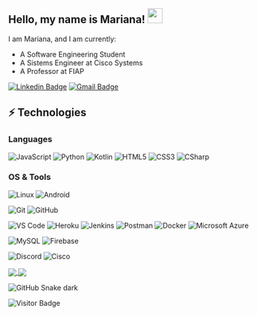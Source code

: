 <!---
MariiMariis/MariiMariis is a ✨ special ✨ repository because its `README.md` (this file) appears on your GitHub profile.
You can click the Preview link to take a look at your changes.
--->

## Hello, my name is Mariana! <img src="https://raw.githubusercontent.com/aemmadi/aemmadi/master/wave.gif" width="30px">

I am Mariana, and I am currently:

* A Software Engineering Student
* A Sistems Engineer at Cisco Systems
* A Professor at FIAP 

 [![Linkedin Badge](https://img.shields.io/badge/-MarianaMotta-blue?style=flat-square&logo=Linkedin&logoColor=white&link=https://www.linkedin.com/in/mariana-motta-96b21096/)](https://www.linkedin.com/in/mariana-motta-96b21096/)
 [![Gmail Badge](https://img.shields.io/badge/-mariana.motta94@gmail.com-c14438?style=flat&logo=Gmail&logoColor=white)](mailto:mariana.motta94@gmail.com "Connect via Email")

## ⚡ Technologies

### Languages 

![JavaScript](https://img.shields.io/badge/-JavaScript-black?style=flat-square&logo=javascript)
![Python](https://img.shields.io/badge/-Python-black?style=flat-square&logo=Python)
![Kotlin](https://img.shields.io/badge/-kotlin-006a71?style=plastic&logo=kotlin)
![HTML5](https://img.shields.io/badge/-HTML5-E34F26?style=plastic&logo=html5&logoColor=white)
![CSS3](https://img.shields.io/badge/-CSS3-1572B6?style=plastic&logo=css3)
![CSharp](https://img.shields.io/badge/-CSharp-1572B6?style=plastic&logo=css3)


### OS & Tools

![Linux](https://img.shields.io/badge/Linux-black?style=flat-square&logo=linux)
![Android](https://img.shields.io/badge/Android-05150C?style=flat-square&logo=android)

![Git](https://img.shields.io/badge/-Git-black?style=flat-square&logo=git)
![GitHub](https://img.shields.io/badge/-GitHub-181717?style=flat-square&logo=github)
  
![VS Code](https://img.shields.io/badge/-VS%20Code-007ACC?style=plastic&logo=visual-studio-code)
![Heroku](https://img.shields.io/badge/-Heroku-430098?style=flat-square&logo=heroku)
![Jenkins](https://img.shields.io/badge/-Jenkins-black?style=plastic&logo=Jenkins)
![Postman](https://img.shields.io/badge/Postman-black?style=flat-square&logo=postman)
![Docker](https://img.shields.io/badge/-Docker-black?style=flat-square&logo=docker)
![Microsoft Azure](https://img.shields.io/badge/Microsoft%20Azure-232F7E?style=flat-square&logo=microsoft-azure)

![MySQL](https://img.shields.io/badge/-MySQL-black?style=flat-square&logo=mysql)
![Firebase](https://img.shields.io/badge/Firebase-black?style=flat-square&logo=firebase)

![Discord](https://img.shields.io/badge/Discord-black?style=flat-square&logo=discord)
![Cisco](https://img.shields.io/badge/Cisco-black?style=flat-square&logo=cisco)


  
<a href="https://github.com/anuraghazra/github-readme-stats">
  <img align="center" src="https://github-readme-stats.vercel.app/api?username=MariiMariis&theme=nightowl&show_icons=true"/>
</a>   
<a>
  <img align="center"  src="https://github-readme-stats.vercel.app/api/top-langs/?username=MariiMariis&layout=compact&count_private=true&theme=nightowl"/>
</a> 
 

![GitHub Snake dark](https://github.com/MariiMariis/MariiMariis/blob/output/github-contribution-grid-snake.svg)

![Visitor Badge](https://visitor-badge.laobi.icu/badge?page_id=MariiMariis.MariiMariis)


